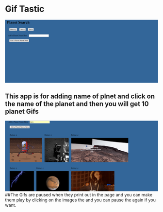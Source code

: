 # Gif Tastic
![planet](images/image1.PNG)
## This app is for adding name of plnet and click on the name of the planet and then you will get 10  planet Gifs 
![planet](images/image2.PNG)
##The Gifs are paused when they print out in the page and you can make them play by clicking on the images the and you can pause the again if you want.
